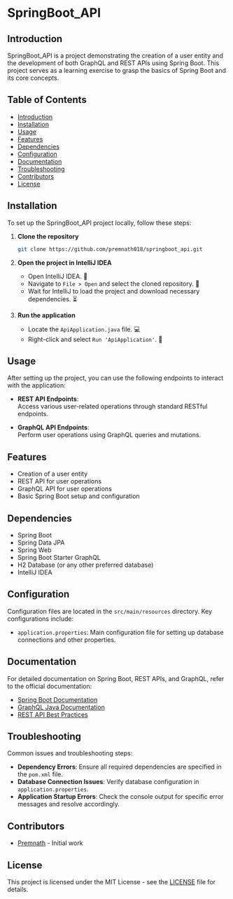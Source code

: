 # SpringBoot_API

## Introduction
SpringBoot_API is a project demonstrating the creation of a user entity and the development of both GraphQL and REST APIs using Spring Boot. This project serves as a learning exercise to grasp the basics of Spring Boot and its core concepts.

## Table of Contents
- [Introduction](#introduction)
- [Installation](#installation)
- [Usage](#usage)
- [Features](#features)
- [Dependencies](#dependencies)
- [Configuration](#configuration)
- [Documentation](#documentation)
- [Troubleshooting](#troubleshooting)
- [Contributors](#contributors)
- [License](#license)

## Installation
To set up the SpringBoot_API project locally, follow these steps:

1. **Clone the repository**  
   ```bash
   git clone https://github.com/premnath018/springboot_api.git
   ```

2. **Open the project in IntelliJ IDEA**  
   - Open IntelliJ IDEA. 🧠
   - Navigate to `File > Open` and select the cloned repository. 📁
   - Wait for IntelliJ to load the project and download necessary dependencies. ⏳

3. **Run the application**  
   - Locate the `ApiApplication.java` file. 💻
   - Right-click and select `Run 'ApiApplication'`. 🚀

## Usage
After setting up the project, you can use the following endpoints to interact with the application:

- **REST API Endpoints**:  
  Access various user-related operations through standard RESTful endpoints.

- **GraphQL API Endpoints**:  
  Perform user operations using GraphQL queries and mutations.

## Features
- Creation of a user entity
- REST API for user operations
- GraphQL API for user operations
- Basic Spring Boot setup and configuration

## Dependencies
- Spring Boot
- Spring Data JPA
- Spring Web
- Spring Boot Starter GraphQL
- H2 Database (or any other preferred database)
- IntelliJ IDEA

## Configuration
Configuration files are located in the `src/main/resources` directory. Key configurations include:

- `application.properties`: Main configuration file for setting up database connections and other properties.

## Documentation
For detailed documentation on Spring Boot, REST APIs, and GraphQL, refer to the official documentation:

- [Spring Boot Documentation](https://spring.io/projects/spring-boot)
- [GraphQL Java Documentation](https://www.graphql-java.com/documentation/v16/)
- [REST API Best Practices](https://restfulapi.net/)

## Troubleshooting
Common issues and troubleshooting steps:

- **Dependency Errors**: Ensure all required dependencies are specified in the `pom.xml` file.
- **Database Connection Issues**: Verify database configuration in `application.properties`.
- **Application Startup Errors**: Check the console output for specific error messages and resolve accordingly.

## Contributors
- [Premnath](https://github.com/premnath018) - Initial work

## License
This project is licensed under the MIT License - see the [LICENSE](LICENSE) file for details.

